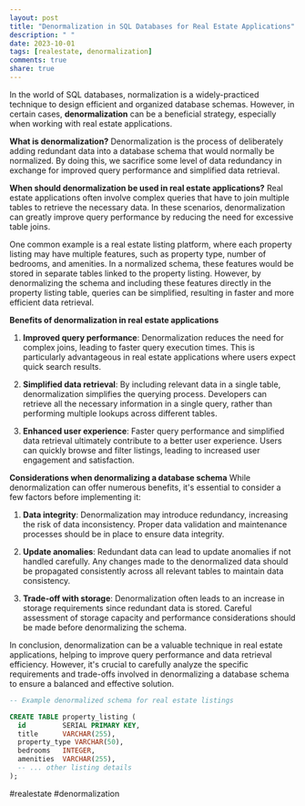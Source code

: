 ```yaml
---
layout: post
title: "Denormalization in SQL Databases for Real Estate Applications"
description: " "
date: 2023-10-01
tags: [realestate, denormalization]
comments: true
share: true
---
```


In the world of SQL databases, normalization is a widely-practiced technique to design efficient and organized database schemas. However, in certain cases, **denormalization** can be a beneficial strategy, especially when working with real estate applications.

**What is denormalization?**
Denormalization is the process of deliberately adding redundant data into a database schema that would normally be normalized. By doing this, we sacrifice some level of data redundancy in exchange for improved query performance and simplified data retrieval.

**When should denormalization be used in real estate applications?**
Real estate applications often involve complex queries that have to join multiple tables to retrieve the necessary data. In these scenarios, denormalization can greatly improve query performance by reducing the need for excessive table joins.

One common example is a real estate listing platform, where each property listing may have multiple features, such as property type, number of bedrooms, and amenities. In a normalized schema, these features would be stored in separate tables linked to the property listing. However, by denormalizing the schema and including these features directly in the property listing table, queries can be simplified, resulting in faster and more efficient data retrieval.

**Benefits of denormalization in real estate applications**
1. **Improved query performance**: Denormalization reduces the need for complex joins, leading to faster query execution times. This is particularly advantageous in real estate applications where users expect quick search results.

2. **Simplified data retrieval**: By including relevant data in a single table, denormalization simplifies the querying process. Developers can retrieve all the necessary information in a single query, rather than performing multiple lookups across different tables.

3. **Enhanced user experience**: Faster query performance and simplified data retrieval ultimately contribute to a better user experience. Users can quickly browse and filter listings, leading to increased user engagement and satisfaction.

**Considerations when denormalizing a database schema**
While denormalization can offer numerous benefits, it's essential to consider a few factors before implementing it:

1. **Data integrity**: Denormalization may introduce redundancy, increasing the risk of data inconsistency. Proper data validation and maintenance processes should be in place to ensure data integrity.

2. **Update anomalies**: Redundant data can lead to update anomalies if not handled carefully. Any changes made to the denormalized data should be propagated consistently across all relevant tables to maintain data consistency.

3. **Trade-off with storage**: Denormalization often leads to an increase in storage requirements since redundant data is stored. Careful assessment of storage capacity and performance considerations should be made before denormalizing the schema.

In conclusion, denormalization can be a valuable technique in real estate applications, helping to improve query performance and data retrieval efficiency. However, it's crucial to carefully analyze the specific requirements and trade-offs involved in denormalizing a database schema to ensure a balanced and effective solution.

```sql
-- Example denormalized schema for real estate listings

CREATE TABLE property_listing (
  id         SERIAL PRIMARY KEY,
  title      VARCHAR(255),
  property_type VARCHAR(50),
  bedrooms   INTEGER,
  amenities  VARCHAR(255),
  -- ... other listing details
);
```

#realestate #denormalization